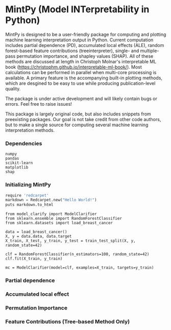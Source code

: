 # MintPy (Model INTerpretability in Python) 

MintPy is designed to be a user-friendly package for computing and plotting machine learning interpretation output in Python. Current computation includes partial dependence (PD), accumulated local effects (ALE), random forest-based feature contributions (treeinterpreter), single- and multiple-pass permutation importance, and shapley values (SHAP). All of these methods are discussed at length in Christoph Molnar's interpretable ML book (https://christophm.github.io/interpretable-ml-book/). Most calculations can be performed in parallel when multi-core processing is available. A primary feature is the accompanying built-in plotting methods, which are desgined to be easy to use while producing publication-level quality. 

The package is under active development and will likely contain bugs or errors. Feel free to raise issues!

This package is largely original code, but also includes snippets from preexisting packages. Our goal is not take credit from other code authors, but to
make a single source for computing several machine learning interpretation methods. 

### Dependencies 
```
numpy 
pandas
scikit-learn
matplotlib
shap
```


### Initializing MintPy
```python
require 'redcarpet'
markdown = Redcarpet.new("Hello World!")
puts markdown.to_html
```

```
from model_clarify import ModelClarifier
from sklearn.ensemble import RandomForestClassifier
from sklearn.datasets import load_breast_cancer

data = load_breast_cancer()
X, y = data.data, data.target
X_train, X_test, y_train, y_test = train_test_split(X, y, random_state=42)

clf = RandomForestClassifier(n_estimators=100, random_state=42)
clf.fit(X_train, y_train)

mc = ModelClarifier(model=clf, examples=X_train, targets=y_train)
```
### Partial dependence 

### Accumulated local effect 

### Permutation Importance 

### Feature Contributions (Tree-based Method Only)


